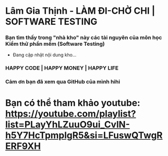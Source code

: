 ﻿# Lâm Gia Thịnh - LÀM ĐI-CHỜ CHI | SOFTWARE TESTING

### Bạn tìm thấy trong "nhà kho" này các tài nguyên của môn học Kiểm thử phần mềm (Software Testing)

* Đang cập nhật nội dung kho...

### HAPPY CODE | HAPPY MONEY | HAPPY LIFE
### Cảm ơn bạn đã xem qua GitHub của mình hihi 
# Bạn có thể tham khảo youtube: https://youtube.com/playlist?list=PLayYhLZuuO9ui_CvlN-h5Y7HcTpmplgR5&si=LFuswQTwgRERF9XH
